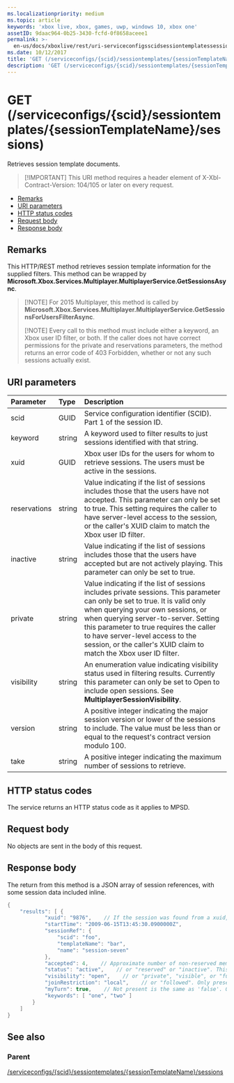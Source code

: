 ```yaml
---
ms.localizationpriority: medium
ms.topic: article
keywords: 'xbox live, xbox, games, uwp, windows 10, xbox one'
assetID: 9daac964-0b25-3430-fcfd-0f8658aceee1
permalink: >-
  en-us/docs/xboxlive/rest/uri-serviceconfigsscidsessiontemplatessessiontemplatenamesessionsget.html
ms.date: 10/12/2017
title: 'GET (/serviceconfigs/{scid}/sessiontemplates/{sessionTemplateName}/sessions)'
description: 'GET (/serviceconfigs/{scid}/sessiontemplates/{sessionTemplateName}/sessions)'
---
```


# GET \(/serviceconfigs/{scid}/sessiontemplates/{sessionTemplateName}/sessions\)

Retrieves session template documents.

> \[!IMPORTANT\] This URI method requires a header element of X-Xbl-Contract-Version: 104/105 or later on every request.

* [Remarks](get-serviceconfigs-scid-sessiontemplates-sessiontemplatename-sessions.md#ID4ET)
* [URI parameters](get-serviceconfigs-scid-sessiontemplates-sessiontemplatename-sessions.md#ID4EKB)
* [HTTP status codes](get-serviceconfigs-scid-sessiontemplates-sessiontemplatename-sessions.md#ID4EXB)
* [Request body](get-serviceconfigs-scid-sessiontemplates-sessiontemplatename-sessions.md#ID4EAC)
* [Response body](get-serviceconfigs-scid-sessiontemplates-sessiontemplatename-sessions.md#ID4EKC)

## Remarks <a id="ID4ET"></a>

This HTTP/REST method retrieves session template information for the supplied filters. This method can be wrapped by **Microsoft.Xbox.Services.Multiplayer.MultiplayerService.GetSessionsAsync**.

> \[!NOTE\] For 2015 Multiplayer, this method is called by **Microsoft.Xbox.Services.Multiplayer.MultiplayerService.GetSessionsForUsersFilterAsync**.
>
> \[!NOTE\] Every call to this method must include either a keyword, an Xbox user ID filter, or both. If the caller does not have correct permissions for the private and reservations parameters, the method returns an error code of 403 Forbidden, whether or not any such sessions actually exist.

## URI parameters <a id="ID4EKB"></a>

| Parameter | Type | Description |
| :--- | :--- | :--- |
| scid | GUID | Service configuration identifier \(SCID\). Part 1 of the session ID. |
| keyword | string | A keyword used to filter results to just sessions identified with that string. |
| xuid | GUID | Xbox user IDs for the users for whom to retrieve sessions. The users must be active in the sessions. |
| reservations | string | Value indicating if the list of sessions includes those that the users have not accepted. This parameter can only be set to true. This setting requires the caller to have server-level access to the session, or the caller's XUID claim to match the Xbox user ID filter. |
| inactive | string | Value indicating if the list of sessions includes those that the users have accepted but are not actively playing. This parameter can only be set to true. |
| private | string | Value indicating if the list of sessions includes private sessions. This parameter can only be set to true. It is valid only when querying your own sessions, or when querying server-to-server. Setting this parameter to true requires the caller to have server-level access to the session, or the caller's XUID claim to match the Xbox user ID filter. |
| visibility | string | An enumeration value indicating visibility status used in filtering results. Currently this parameter can only be set to Open to include open sessions. See **MultiplayerSessionVisibility**. |
| version | string | A positive integer indicating the major session version or lower of the sessions to include. The value must be less than or equal to the request's contract version modulo 100. |
| take | string | A positive integer indicating the maximum number of sessions to retrieve. |

## HTTP status codes <a id="ID4EXB"></a>

The service returns an HTTP status code as it applies to MPSD.  


## Request body <a id="ID4EAC"></a>

No objects are sent in the body of this request.

## Response body <a id="ID4EKC"></a>

The return from this method is a JSON array of session references, with some session data included inline.

```cpp
{
    "results": [ {
            "xuid": "9876",    // If the session was found from a xuid, that xuid.
            "startTime": "2009-06-15T13:45:30.0900000Z",
            "sessionRef": {
                "scid": "foo",
                "templateName": "bar",
                "name": "session-seven"
            },
            "accepted": 4,    // Approximate number of non-reserved members.
            "status": "active",    // or "reserved" or "inactive". This is the state of the user in the session, not the session itself. Only present if the session was found using a xuid.
            "visibility": "open",    // or "private", "visible", or "full"
            "joinRestriction": "local",    // or "followed". Only present if 'visibility' is "open" or "full" and the session has a join restriction.
            "myTurn": true,    // Not present is the same as 'false'. Only present if the session was found using a xuid.
            "keywords": [ "one", "two" ]
        }
    ]
}
```

## See also <a id="ID4EUC"></a>

### Parent <a id="ID4EWC"></a>

[/serviceconfigs/{scid}/sessiontemplates/{sessionTemplateName}/sessions](https://github.com/LucienHH/docs-xsapi/tree/8aaeb3d77dec37e3bd2a1d99ea913649665f2490/work-in-progress/session-directory/uri-serviceconfigsscidsessiontemplatessessiontemplatenamesessions.md)

